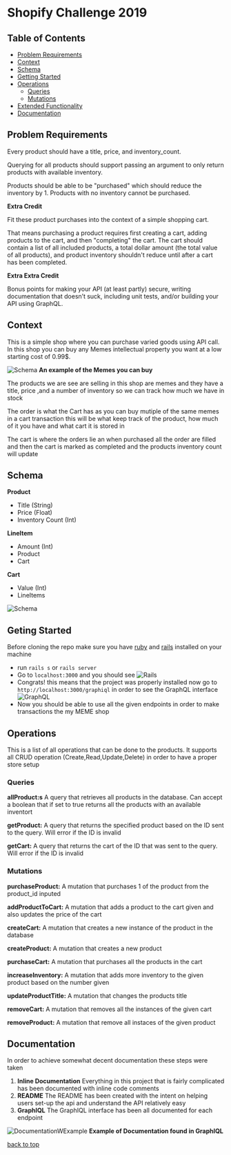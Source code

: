 # Shopify Challenge 2019
## Table of Contents
- [Problem Requirements](#problem-requirements)
- [Context](#context)
- [Schema](#schema)
- [Getting Started](#getting-started)
- [Operations](#operations)
  - [Queries](#queries)
  - [Mutations](#mutations)
- [Extended Functionality](#extended-functionality)
- [Documentation](#documentation)

## Problem Requirements 

Every product should have a title, price, and inventory_count.

Querying for all products should support passing an argument to only return products with available inventory. 

Products should be able to be "purchased" which should reduce the inventory by 1. Products with no inventory cannot be purchased.

**Extra Credit** 

Fit these product purchases into the context of a simple shopping cart. 

That means purchasing a product requires first creating a cart, adding products to the cart, and then "completing" the cart.
The cart should contain a list of all included products, a total dollar amount (the total value of all products), and product inventory shouldn't reduce until after a cart has been completed.

**Extra Extra Credit**

Bonus points for making your API (at least partly) secure, writing documentation that doesn’t suck, including unit tests, and/or building your API using GraphQL.

## Context
This is a simple shop where you can purchase varied goods using API call. In this shop you can buy any Memes intellectual property you want at a low starting cost of 0.99$.

![Schema](images/meme.png)
**An example of the Memes you can buy**

The products we are see are selling in this shop are memes and they have a title, price ,and a number of inventory so we can track how much we have in stock

The order is what the Cart has as you can buy mutiple of the same memes in a cart transaction this will be what keep track of the product, how much of it you have and what cart it is stored in

The cart is where the orders lie an when purchased all the order are filled and then the cart is marked as completed and the products inventory count will update

## Schema 

**Product**
  - Title (String)
  - Price (Float)
  - Inventory Count (Int)

**LineItem**
  - Amount (Int)
  - Product
  - Cart

**Cart**
  - Value (Int)
  - LineItems 

![Schema](images/schema.png)


## Geting Started 
Before cloning the repo make sure you have [ruby](https://www.ruby-lang.org/en/) and [rails](https://weblog.rubyonrails.org/2018/12/4/Rails-5-2-2-has-been-released/) installed on your machine

- run `rails s` or `rails server`
- Go to `localhost:3000` and you should see 
![Rails](images/rails.png)
- Congrats!  this means that the project was properly installed now go to `http://localhost:3000/graphiql` in order to see the GraphQL interface
![GraphQL](images/graphql.png)
- Now you should be able to use all the given endpoints in order to make transactions the my MEME shop

## Operations 
This is a list of all operations that can be done to the products. It supports all CRUD operation (Create,Read,Update,Delete) in order to have a proper store setup

### Queries
**allProduct:s**
A query that retrieves all products in the database. Can accept a boolean that if set to true returns all the products with an available inventort

**getProduct:**
A query that returns the specified product based on the ID sent to the query. Will error if the ID is invalid

**getCart:**
A query that returns the cart of the ID that was sent to the query. Will error if the ID is invalid

### Mutations
**purchaseProduct:**
A mutation that purchases 1 of the product from the product_id inputed

**addProductToCart:**
A mutation that adds a product to the cart given and also updates the price of the cart

**createCart:**
A mutation that creates a new instance of the product in the database

**createProduct:**
A mutation that creates a new product

**purchaseCart:**
A mutation that purchases all the products in the cart

**increaseInventory:**
A mutation that adds more inventory to the given product based on the number given

**updateProductTitle:**
A mutation that changes the products title

**removeCart:**
A mutation that removes all the instances of the given cart

**removeProduct:**
A mutation that remove all instaces of the given product

## Documentation 
  In order to achieve somewhat decent documentation these steps were taken
  1. **Inline Documentation** Everything in this project that is fairly complicated has been documented with inline code comments
  2. **README** The README has been created with the intent on helping users set-up the api and understand the API relatively easy
  3. **GraphIQL** The GraphIQL interface has been all documented for each endpoint

![DocumentationWExample](images/documentationExample.png)
**Example of Documentation found in GraphIQL**

[back to top](#shopify-challenge-2019)



